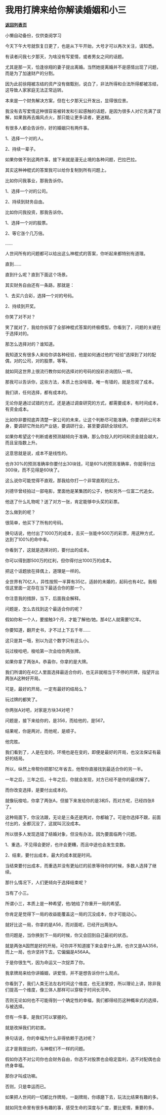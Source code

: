# 我用打牌来给你解读婚姻和小三

[**返回列表页**](/gzh/记忆承载3)

小懒自动备份，仅供查阅学习

今天下午大号就恢复日更了，也是从下午开始，大号才可以再次关注，请知悉。

  

有读者问我七夕那天，为啥没有写爱情，或者男女之间的话题。  

  

尤其是那一天，恰逢徐翔的妻子提出离婚。当然她提离婚并不是感情出现了问题，而是为了加速财产的分割。

  

因为此前徐翔被冻结的资产没有做甄别，说白了，非法所得和合法所得都被冻结，这导致人家家庭无法正常运转。

  

本来是一个财务解决方案，但在七夕那天公开发出，显得很应景。

  

我没有去写爱情这种很容易被转发和引起感触的话题，是因为很多人对它充满了误解，如果我再去煽风点火，那只能让更多读者，更迷糊。  

  

有很多人都会告诉你，好的婚姻只有两件事。

  

1、选择一个对的人。

2、持续一辈子。

  

如果你做不到这两件事，接下来就是漫无止境的各种问题，巴拉巴拉。  

  

其实这种神棍式的答案我可以给你复制到所有问题上。  

  

比如你问我事业，那我告诉你。

  

1、选择一个对的公司。

2、持续到财务自由。

  

比如你问我投资，那我告诉你。

  

1、选择一个对的股票。

2、等它涨个几万倍。  

  

......  

  

人世间所有的问题都可以给出这么神棍式的答案，你听起来都特别有道理。

  

直到......

  

直到什么呢？直到下面这个场景。

  

其实财务自由还有一条路，那就是：

  

1、去买六合彩，选择一个对的号码。

2、持续到开奖。

  

你笑了对不对？  

  

笑了就对了，我给你拆穿了全部神棍式答案的终极模型。你看到了，问题的关键在于选择对的。  

  

那怎么选择对的？谁知道。

  

我知道又有很多人来给你讲各种经验，他是如何通过他的“经验”选择到了对的配偶，对的公司，对的股票，等等。

  

就如同这世界上很流行教你如何选择对的号码的投彩咨询团队一样。

  

那我可以告诉你，这些方法，本质上也没啥错，唯一有错的，就是忽视了成本。  

  

我们讲，任何选择，都有成本的。

  

无论你是通过试错的方式，还是通过调查研究的方式，都需要成本，有时间成本，有资金成本。

  

比如你非要彻底弄清楚一家公司的未来，让这个判断尽可能准确，你要调研公司本身，要调研它所处的产业链，要调研行业，甚至要调研全球经济。  

  

如果你希望这个判断或者预测越倾向于准确，那么你投入的时间和资金就会越大，而且呈指数上升。

  

这意思就是说，成本不是线性的。  

  

也许30%的预测准确率你要付出30块钱，可是60%的预测准确率，你就得付出300块，而不见得是60块了。

  

这么说你可能觉得不直观，那我给你打一个非常直观的比方。

  

刘德华曾经拍过一部电影，里面他是某集团的公子，他和另外一位富二代追女。

  

他送了什么礼物呢？送了对方一张，肯定能够中头奖的彩票。  

  

怎么做到的呢？

  

很简单，他买下了所有的号码。

  

换句话说，他付出了1000万的成本，去买一张能中500万的彩票，用这种方式，达到了100%的命中率。  

  

你看到了，这就是选择对的，要付出的成本。  

  

你可以得到那500万的红利，但你得付出1000万的成本。

  

把这个话题放在择偶上，道理是一样的。  

  

全世界有70亿人，异性按照一半算有35亿，适龄的未婚的，起码也有4亿。我相信这里面一定存在当下最适合你的那一个。

  

你注意我的措辞，当下，后面我会解释。  

  

问题是，怎么去找到这个最适合你的呢？

  

假如你和一个人，要接触3个月，才能了解他/她。那4亿人就需要1亿年。

  

你要知道，翻开史书，才不过上下五千年......

  

这只是其一哦，别以为这个数字只有这么小。  

  

玩过梭哈吧，梭哈第一次会给你两张牌。

  

如果你拿了两张A，恭喜你，你拿的是大牌。

  

我们所谓的在4亿人里面选择最适合你的，也无非就相当于不停的开牌，指望开出两张A这种好开局。

  

可是，最好的开局，一定有最好的结局么？

  

玩过牌的都笑了。

  

你两张A对吧，对家是方块34对吧？  

  

问题是，接下来给你的，是356，而给他的，是567。

  

结果呢，你是两对，而他呢，是顺子。

  

他完胜。

  

我们看到了，人是在变的，环境也是在变的，即便是最好的开局，也没法保证有最好的结局。  

  

所以，纵然上帝帮你把那1亿年省去，他帮你直接找到最适合你的另一半。  

  

一年之后，三年之后，十年之后，你就会发现，对方已经不是你的最优解了。

  

而你改变选择，是要付出成本的。  

  

就像玩梭哈，你拿了两张A，但接下来发给你的是3和5，而对方呢，已经四张8了。  

  

这种局面下，你没法跟，无论是三条还是两对，你都输了。可是你选择不跟，前面付出的，全都沉没了，这就叫沉没成本。

  

所以很多人发现选错了结婚对象，但没有办法，因为要面临两个问题。  

  

1、重选，不见得会更好，也许会更糟，而且中途也会发生变数。

2、结束，要付出成本，最大的成本就是时间。

  

当结束要付出成本，而重选并没有更灿烂的前景等待你的时候，多数人选择了继续。  

  

那什么情况下，人们更倾向于选择结束呢？  

  

当有了小三。

  

所谓小三，本质上是一种希望，他/她给了你重开一局的希望。

  

你肯定是觉得下一局的收益能覆盖这一局的沉没成本，你才可能动心。

  

就好比这一局，你拿的是A56，而对面呢，已经开出两张A。  

  

但问题是，当你换到下一局的时候，你又会回到自己最初的状态。  

  

就是两张A固然是好的开局，可你并不知道接下来会拿什么牌，也许又是AA356，而上一局，也许坚持下去，它偏偏是A56AA。

  

于是你很生气，因为命运又一次捉弄了你。

  

我拿牌局来给你讲婚姻，讲爱情，并不是想告诉你什么观点。  

  

你看到了，我们人类无法左右时间这个维度，也无法掌控，所以理论上讲，除非我们提高一个维度，像三体人那样可以穿梭于时间长河中。  

  

否则无论如何也不可能得到一个确定性的幸福，我们都得经历这种概率式的选择，与被选择。

  

但有一件事，是我们可以掌握的。  

  

就是改掉我们的初衷。

  

换句话说，你的幸福为什么非得依赖于选对呢？  

  

这才是我提出的，与神棍们不一样的问题。

  

假如你选不对公司你也会财务自由，你选不对股票也会稳定盈利，选不对配偶也会终身幸福。  

  

那你才叫成功嘛。

  

否则，只是幸运而已。

  

如果把人世间的一切都比作牌局，一副牌局，你琢磨下去，玩法比结果有趣的多。

  

就如同生命里有很多有趣的事，感受生命的深度与广度，要比爱情，重要的多。

